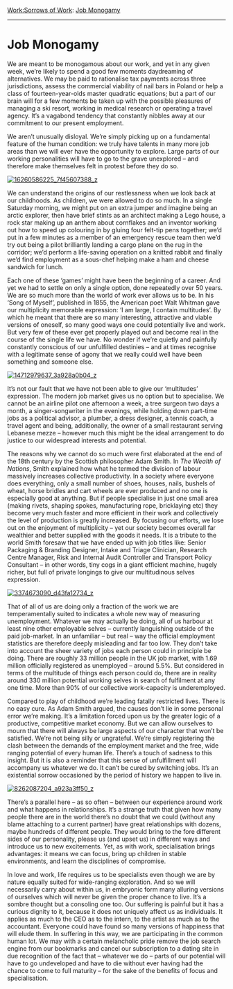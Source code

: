 [Work:](https://www.theschooloflife.com/thebookoflife/category/work/)[Sorrows of Work](https://www.theschooloflife.com/thebookoflife/category/work/sorrows-of-work/): [Job Monogamy](https://www.theschooloflife.com/thebookoflife/job-monogamy/)

* * *

# Job Monogamy

We are meant to be monogamous about our work, and yet in any given week, we’re likely to spend a good few moments daydreaming of alternatives. We may be paid to rationalise tax payments across three jurisdictions, assess the commercial viability of nail bars in Poland or help a class of fourteen-year-olds master quadratic equations; but a part of our brain will for a few moments be taken up with the possible pleasures of managing a ski resort, working in medical research or operating a travel agency. It’s a vagabond tendency that constantly nibbles away at our commitment to our present employment.

We aren’t unusually disloyal. We’re simply picking up on a fundamental feature of the human condition: we truly have talents in many more job areas than we will ever have the opportunity to explore. Large parts of our working personalities will have to go to the grave unexplored – and therefore make themselves felt in protest before they do so.

[![16260586225_7f45607388_z](https://www.theschooloflife.com/thebookoflife/wp-content/uploads/2016/05/16260586225_7f45607388_z.jpg)](http://www.thebookoflife.org/wp-content/uploads/2016/05/16260586225_7f45607388_z.jpg)

We can understand the origins of our restlessness when we look back at our childhoods. As children, we were allowed to do so much. In a single Saturday morning, we might put on an extra jumper and imagine being an arctic explorer, then have brief stints as an architect making a Lego house, a rock star making up an anthem about cornflakes and an inventor working out how to speed up colouring in by gluing four felt-tip pens together; we’d put in a few minutes as a member of an emergency rescue team then we’d try out being a pilot brilliantly landing a cargo plane on the rug in the corridor; we’d perform a life-saving operation on a knitted rabbit and finally we’d find employment as a sous-chef helping make a ham and cheese sandwich for lunch.

Each one of these ‘games’ might have been the beginning of a career. And yet we had to settle on only a single option, done repeatedly over 50 years. We are so much more than the world of work ever allows us to be. In his ‘Song of Myself’, published in 1855, the American poet Walt Whitman gave our multiplicity memorable expression: ‘I am large, I contain multitudes’. By which he meant that there are so many interesting, attractive and viable versions of oneself, so many good ways one could potentially live and work. But very few of these ever get properly played out and become real in the course of the single life we have. No wonder if we’re quietly and painfully constantly conscious of our unfulfilled destinies – and at times recognise with a legitimate sense of agony that we really could well have been something and someone else.

[![14712979637_3a928a0b04_z](https://www.theschooloflife.com/thebookoflife/wp-content/uploads/2016/05/14712979637_3a928a0b04_z.jpg)](http://www.thebookoflife.org/wp-content/uploads/2016/05/14712979637_3a928a0b04_z.jpg)

It’s not our fault that we have not been able to give our ‘multitudes’ expression. The modern job market gives us no option but to specialise. We cannot be an airline pilot one afternoon a week, a tree surgeon two days a month, a singer-songwriter in the evenings, while holding down part-time jobs as a political advisor, a plumber, a dress designer, a tennis coach, a travel agent and being, additionally, the owner of a small restaurant serving Lebanese mezze – however much this might be the ideal arrangement to do justice to our widespread interests and potential.

The reasons why we cannot do so much were first elaborated at the end of the 18th century by the Scottish philosopher Adam Smith. In _The Wealth of Nations_, Smith explained how what he termed the division of labour massively increases collective productivity. In a society where everyone does everything, only a small number of shoes, houses, nails, bushels of wheat, horse bridles and cart wheels are ever produced and no one is especially good at anything. But if people specialise in just one small area (making rivets, shaping spokes, manufacturing rope, bricklaying etc) they become very much faster and more efficient in their work and collectively the level of production is greatly increased. By focusing our efforts, we lose out on the enjoyment of multiplicity – yet our society becomes overall far wealthier and better supplied with the goods it needs. It is a tribute to the world Smith foresaw that we have ended up with job titles like: Senior Packaging & Branding Designer, Intake and Triage Clinician, Research Centre Manager, Risk and Internal Audit Controller and Transport Policy Consultant – in other words, tiny cogs in a giant efficient machine, hugely richer, but full of private longings to give our multitudinous selves expression.

[![3374673090_d43fa12734_z](https://www.theschooloflife.com/thebookoflife/wp-content/uploads/2016/05/3374673090_d43fa12734_z.jpg)](http://www.thebookoflife.org/wp-content/uploads/2016/05/3374673090_d43fa12734_z.jpg)

That of all of us are doing only a fraction of the work we are temperamentally suited to indicates a whole new way of measuring unemployment. Whatever we may actually be doing, all of us harbour at least nine other employable selves – currently languishing outside of the paid job-market. In an unfamiliar – but real – way the official employment statistics are therefore deeply misleading and far too low. They don’t take into account the sheer variety of jobs each person could in principle be doing. There are roughly 33 million people in the UK job market, with 1.69 million officially registered as unemployed – around 5.5%. But considered in terms of the multitude of things each person could do, there are in reality around 330 million potential working selves in search of fulfilment at any one time. More than 90% of our collective work-capacity is underemployed.

Compared to play of childhood we’re leading fatally restricted lives. There is no easy cure. As Adam Smith argued, the causes don’t lie in some personal error we’re making. It’s a limitation forced upon us by the greater logic of a productive, competitive market economy. But we can allow ourselves to mourn that there will always be large aspects of our character that won’t be satisfied. We’re not being silly or ungrateful. We’re simply registering the clash between the demands of the employment market and the free, wide ranging potential of every human life. There’s a touch of sadness to this insight. But it is also a reminder that this sense of unfulfillment will accompany us whatever we do. It can’t be cured by switching jobs. It’s an existential sorrow occasioned by the period of history we happen to live in.&nbsp;

[![8262087204_a923a3ff50_z](https://www.theschooloflife.com/thebookoflife/wp-content/uploads/2016/05/8262087204_a923a3ff50_z.jpg)](http://www.thebookoflife.org/wp-content/uploads/2016/05/8262087204_a923a3ff50_z.jpg)

There’s a parallel here – as so often – between our experience around work and what happens in relationships. It’s a strange truth that given how many people there are in the world there’s no doubt that we could (without any blame attaching to a current partner) have great relationships with dozens, maybe hundreds of different people. They would bring to the fore different sides of our personality, please us (and upset us) in different ways and introduce us to new excitements. Yet, as with work, specialisation brings advantages: it means we can focus, bring up children in stable environments, and learn the disciplines of compromise.

In love and work, life requires us to be specialists even though we are by nature equally suited for wide-ranging exploration. And so we will necessarily carry about within us, in embryonic form many alluring versions of ourselves which will never be given the proper chance to live. It’s a sombre thought but a consoling one too. Our suffering is painful but it has a curious dignity to it, because it does not uniquely affect us as individuals. It applies as much to the CEO as to the intern, to the artist as much as to the accountant. Everyone could have found so many versions of happiness that will elude them. In suffering in this way, we are participating in the common human lot. We may with a certain melancholic pride remove the job search engine from our bookmarks and cancel our subscription to a dating site in due recognition of the fact that – whatever we do – parts of our potential will have to go undeveloped and have to die without ever having had the chance to come to full maturity – for the sake of the benefits of focus and specialisation.
